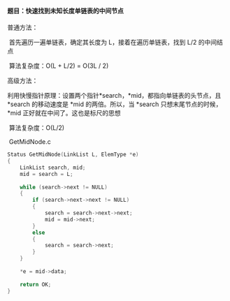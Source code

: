 #### 题目：快速找到未知长度单链表的中间节点

普通方法：

​	首先遍历一遍单链表，确定其长度为 L，接着在遍历单链表，找到 L/2 的中间结点

​	算法复杂度：O(L + L/2) = O(3L / 2)

高级方法：

​	利用快慢指针原理：设置两个指针\*search，\*mid，都指向单链表的头节点，且 \*search 的移动速度是 \*mid 的两倍。所以，当 \*search 只想末尾节点的时候，\*mid 正好就在中间了。这也是标尺的思想

​	算法复杂度：O(L/2)

​	GetMidNode.c

```c
Status GetMidNode(LinkList L, ElemType *e)
{
    LinkList search, mid;
    mid = search = L;
    
    while (search->next != NULL)
    {
        if (search->next->next != NULL)
        {
            search = search->next->next;
            mid = mid->next;
        }
        else 
        {
            search = search->next;
        }
    }
    
    *e = mid->data;
   
    return OK;
}
```

